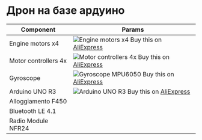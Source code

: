 # Дрон на базе ардуино

Component           | Params
--------------------|----------------------
Engine motors x4    |![Engine motors x4](https://sun9-53.userapi.com/c857124/v857124472/17aae2/ukxAHb0U3PM.jpg)  Buy this on [AliExpress](https://aliexpress.ru/item/32914319451.html)
Motor controllers 4x|![Motor controllers 4x](https://diy-vitebsk.ru/wp-content/uploads/2018/05/HTB1.0NfSpXXXXc8XXXXq6xXFXXXE1-150x150.jpg)  Buy this on [AliExpress](https://aliexpress.ru/item/32292796453.html)
Gyroscope           |![Gyroscope](https://sun9-29.userapi.com/c857124/v857124472/17ab30/Jxpm4eUw0d8.jpg) MPU6050 Buy this on [AliExpress](https://aliexpress.ru/item/32340949017.html)
Arduino UNO R3      |![Arduino UNO R3](https://sun9-63.userapi.com/c857424/v857424472/1f8194/5O9wZc8MbIk.jpg) Buy this on [AliExpress](https://aliexpress.ru/item/4000987860132.html)
Alloggiamento F450  | 
Bluetooth LE 4.1    |
Radio Module NFR24  |

